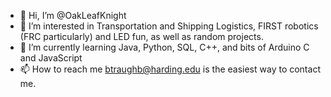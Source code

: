 - 👋 Hi, I’m @OakLeafKnight
- 👀 I’m interested in Transportation and Shipping Logistics, FIRST robotics (FRC particularly) and LED fun, as well as random projects.
- 🌱 I’m currently learning Java, Python, SQL, C++, and bits of Arduino C and JavaScript
- 📫 How to reach me btraughb@harding.edu is the easiest way to contact me.

<!---
OakLeafKnight/OakLeafKnight is a ✨ special ✨ repository because its `README.md` (this file) appears on your GitHub profile.
You can click the Preview link to take a look at your changes.
--->

